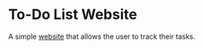 # To-Do List Website

A simple [website](https://mariama-github.github.io/todo-list-website/) that allows the user to track their tasks.
